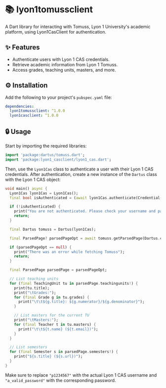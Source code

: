 # 📚 lyon1tomussclient

A Dart library for interacting with Tomuss, Lyon 1 University's academic platform, using Lyon1CasClient for authentication.

## ✨ Features

- Authenticate users with Lyon 1 CAS credentials.
- Retrieve academic information from Lyon 1 Tomuss.
- Access grades, teaching units, masters, and more.

## ⚙️ Installation

Add the following to your project's `pubspec.yaml` file:

```yaml
dependencies:
  lyon1tomussclient: ^1.0.0
  lyon1casclient: ^1.0.0
```

## 🔒 Usage

Start by importing the required libraries:

```dart
import 'package:dartus/tomuss.dart';
import 'package:lyon1_casclient/lyon1_cas.dart';
```

Then, use the `Lyon1Cas` class to authenticate a user with their Lyon 1 CAS credentials. After authentication, create a new instance of the `Dartus` class with the Lyon 1 CAS object:

```dart
void main() async {
  Lyon1Cas lyon1Cas = Lyon1Cas();
  final bool isAuthenticated = (await lyon1Cas.authenticate(Credential("p1234567", "a_valid_password"))).authResult;

  if (!isAuthenticated) {
    print("You are not authenticated. Please check your username and password");
    return;
  }

  final Dartus tomuss = Dartus(lyon1Cas);

  final ParsedPage? parsedPageOpt = await tomuss.getParsedPage(Dartus.currentSemester());

  if (parsedPageOpt == null) {
    print("There was an error while fetching Tomuss");
    return;
  }

  final ParsedPage parsedPage = parsedPageOpt;

  // List teaching units
  for (final TeachingUnit tu in parsedPage.teachingunits!) {
    print(tu.title);
    print("\tGrades:");
    for (final Grade g in tu.grades) {
      print("\t\t${g.title}: ${g.numerator}/${g.denominator}");
    }

    // List masters for the current TU
    print("\tMasters:");
    for (final Teacher t in tu.masters) {
      print("\t\t${t.name} (${t.email})");
    }
  }

  // List semesters
  for (final Semester s in parsedPage.semesters!) {
    print("${s.title} (${s.url})");
  }
}
```

Make sure to replace `"p1234567"` with the actual Lyon 1 CAS username and `"a_valid_password"` with the corresponding password.